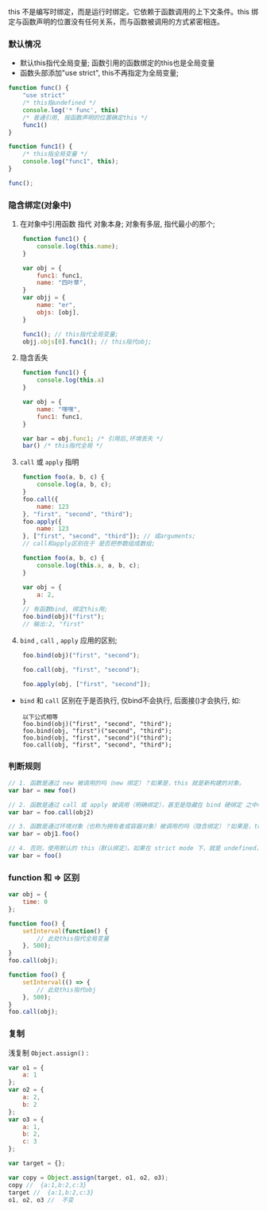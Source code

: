 this 不是编写时绑定，而是运行时绑定。它依赖于函数调用的上下文条件。this 绑定与函数声明的位置没有任何关系，而与函数被调用的方式紧密相连。

### 默认情况

* 默认this指代全局变量; 函数引用的函数绑定的this也是全局变量
* 函数头部添加"use strict", this不再指定为全局变量; 

``` js
function func() {
    "use strict"
    /* this指undefined */
    console.log('* func', this)
    /* 普通引用, 按函数声明的位置确定this */
    func1()
}

function func1() {
    /* this指全局变量 */
    console.log("func1", this);
}

func();
```

### 隐含绑定(对象中)

1. 在对象中引用函数 指代 对象本身; 对象有多层, 指代最小的那个; 

``` js
    function func1() {
        console.log(this.name);
    }

    var obj = {
        func1: func1,
        name: "四叶草",
    }
    var objj = {
        name: "er",
        objs: [obj],
    }

    func1(); // this指代全局变量;
    objj.objs[0].func1(); // this指代obj;
```

2. 隐含丢失

``` js
    function func1() {
        console.log(this.a)
    }

    var obj = {
        name: "嘿嘿",
        func1: func1,
    }

    var bar = obj.func1; /* 引用后,环境丢失 */
    bar() /* this指代全局 */
```

3. `call` 或 `apply` 指明

``` js
    function foo(a, b, c) {
        console.log(a, b, c);
    }
    foo.call({
        name: 123
    }, "first", "second", "third");
    foo.apply({
        name: 123
    }, ["first", "second", "third"]); // 或arguments;
    // call和apply区别在于 是否把参数组成数组;
```

``` js
    function foo(a, b, c) {
        console.log(this.a, a, b, c);
    }

    var obj = {
        a: 2,
    }
    // 有函数bind, 绑定this用;
    foo.bind(obj)("first");
    // 输出:2, "first"
```

4. `bind` , `call` , `apply` 应用的区别; 

``` js
    foo.bind(obj)("first", "second");

    foo.call(obj, "first", "second");

    foo.apply(obj, ["first", "second"]);
```

* `bind` 和 `call` 区别在于是否执行, 仅bind不会执行, 后面接()才会执行, 如:

``` 
    以下公式相等
    foo.bind(obj)("first", "second", "third");
    foo.bind(obj, "first")("second", "third");
    foo.bind(obj, "first", "second")("third");
    foo.call(obj, "first", "second", "third");
```

### 判断规则

``` js
// 1. 函数是通过 new 被调用的吗（new 绑定）？如果是，this 就是新构建的对象。
var bar = new foo()

// 2. 函数是通过 call 或 apply 被调用（明确绑定），甚至是隐藏在 bind 硬绑定 之中吗？如果是，this 就是那个被明确指定的对象。
var bar = foo.call(obj2)

// 3. 函数是通过环境对象（也称为拥有者或容器对象）被调用的吗（隐含绑定）？如果是，this 就是那个环境对象。
var bar = obj1.foo()

// 4. 否则，使用默认的 this（默认绑定）。如果在 strict mode 下，就是 undefined，否则是 global 对象。
var bar = foo()
```

### function 和 => 区别

``` js
var obj = {
    time: 0
};

function foo() {
    setInterval(function() {
        // 此处this指代全局变量
    }, 500);
}
foo.call(obj);

function foo() {
    setInterval(() => {
        // 此处this指代obj
    }, 500);
}
foo.call(obj);
```

### 复制

浅复制 `Object.assign()` :

``` js
var o1 = {
    a: 1
};
var o2 = {
    a: 2,
    b: 2
};
var o3 = {
    a: 1,
    b: 2,
    c: 3
};

var target = {};

var copy = Object.assign(target, o1, o2, o3);
copy //  {a:1,b:2,c:3}
target //  {a:1,b:2,c:3}
o1, o2, o3 //  不变
```

